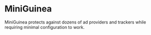 # MiniGuinea
MiniGuinea protects against dozens of ad providers and trackers while requiring minimal configuration to work.
